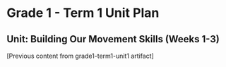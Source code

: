 # Grade 1 - Term 1 Unit Plan
## Unit: Building Our Movement Skills (Weeks 1-3)

[Previous content from grade1-term1-unit1 artifact]
